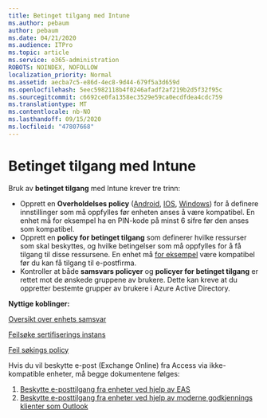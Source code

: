 ```yaml
---
title: Betinget tilgang med Intune
ms.author: pebaum
author: pebaum
ms.date: 04/21/2020
ms.audience: ITPro
ms.topic: article
ms.service: o365-administration
ROBOTS: NOINDEX, NOFOLLOW
localization_priority: Normal
ms.assetid: aecba7c5-e86d-4ec8-9d44-679f5a3d659d
ms.openlocfilehash: 5eec5982118b4f0246afadf2af219b2d5f32f95c
ms.sourcegitcommit: c6692ce0fa1358ec3529e59ca0ecdfdea4cdc759
ms.translationtype: MT
ms.contentlocale: nb-NO
ms.lasthandoff: 09/15/2020
ms.locfileid: "47807668"
---
```

# <a name="conditional-access-with-intune"></a>Betinget tilgang med Intune

Bruk av  **betinget tilgang**  med Intune krever tre trinn:

- Opprett en  **Overholdelses policy**  ([Android](https://docs.microsoft.com/intune/compliance-policy-create-android),  [IOS](https://docs.microsoft.com/intune/compliance-policy-create-ios),  [Windows](https://docs.microsoft.com//intune/compliance-policy-create-windows)) for å definere innstillinger som må oppfylles før enheten anses å være kompatibel. En enhet må for eksempel ha en PIN-kode på minst 6 sifre før den anses som kompatibel.
- Opprett en **policy for betinget tilgang**  som definerer hvilke ressurser som skal beskyttes, og hvilke betingelser som må oppfylles for å få tilgang til disse ressursene.  En enhet må [for eksempel](https://docs.microsoft.com/intune/tutorial-protect-email-on-unmanaged-devices#create-conditional-access-policies) være kompatibel før du kan få tilgang til e-postfirma.
- Kontroller at både **samsvars policyer**  og  **policyer for betinget tilgang**  er rettet mot de ønskede gruppene av brukere. Dette kan kreve at du oppretter bestemte grupper av brukere i Azure Active Directory.

**Nyttige koblinger:**

[Oversikt over enhets samsvar](https://docs.microsoft.com/intune/device-compliance-get-started)

[Feilsøke sertifiserings instans](https://docs.microsoft.com/intune/troubleshoot-conditional-access)

[Feil søkings policy](https://docs.microsoft.com/intune/troubleshoot-policies-in-microsoft-intune)

Hvis du vil beskytte e-post (Exchange Online) fra Access via ikke-kompatible enheter, må begge dokumentene følges:

1. [Beskytte e-posttilgang fra enheter ved hjelp av EAS](https://docs.microsoft.com/intune/tutorial-protect-email-on-unmanaged-devices)
2. [Beskytte e-posttilgang fra enheter ved hjelp av moderne godkjennings klienter som Outlook](https://docs.microsoft.com/intune/tutorial-protect-email-on-enrolled-devices)